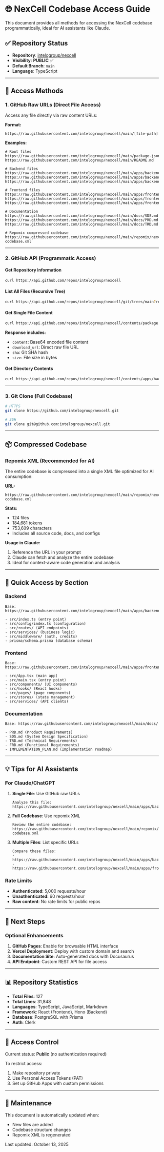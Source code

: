 # 🌐 NexCell Codebase Access Guide

This document provides all methods for accessing the NexCell codebase programmatically, ideal for AI assistants like Claude.

## ✅ Repository Status
- **Repository**: [intelogroup/nexcell](https://github.com/intelogroup/nexcell)
- **Visibility**: **PUBLIC** ✅
- **Default Branch**: `main`
- **Language**: TypeScript

---

## 🔗 Access Methods

### 1. GitHub Raw URLs (Direct File Access)
Access any file directly via raw content URLs:

**Format:**
```
https://raw.githubusercontent.com/intelogroup/nexcell/main/[file-path]
```

**Examples:**
```
# Root files
https://raw.githubusercontent.com/intelogroup/nexcell/main/package.json
https://raw.githubusercontent.com/intelogroup/nexcell/main/README.md

# Backend files
https://raw.githubusercontent.com/intelogroup/nexcell/main/apps/backend/src/index.ts
https://raw.githubusercontent.com/intelogroup/nexcell/main/apps/backend/package.json
https://raw.githubusercontent.com/intelogroup/nexcell/main/apps/backend/prisma/schema.prisma

# Frontend files
https://raw.githubusercontent.com/intelogroup/nexcell/main/apps/frontend/src/App.tsx
https://raw.githubusercontent.com/intelogroup/nexcell/main/apps/frontend/package.json
https://raw.githubusercontent.com/intelogroup/nexcell/main/apps/frontend/src/hooks/useChat.ts

# Documentation
https://raw.githubusercontent.com/intelogroup/nexcell/main/docs/SDS.md
https://raw.githubusercontent.com/intelogroup/nexcell/main/docs/PRD.md
https://raw.githubusercontent.com/intelogroup/nexcell/main/docs/TRD.md

# Repomix compressed codebase
https://raw.githubusercontent.com/intelogroup/nexcell/main/repomix/nexcell-codebase.xml
```

---

### 2. GitHub API (Programmatic Access)

#### Get Repository Information
```bash
curl https://api.github.com/repos/intelogroup/nexcell
```

#### List All Files (Recursive Tree)
```bash
curl https://api.github.com/repos/intelogroup/nexcell/git/trees/main?recursive=1
```

#### Get Single File Content
```bash
curl https://api.github.com/repos/intelogroup/nexcell/contents/package.json
```

**Response includes:**
- `content`: Base64 encoded file content
- `download_url`: Direct raw file URL
- `sha`: Git SHA hash
- `size`: File size in bytes

#### Get Directory Contents
```bash
curl https://api.github.com/repos/intelogroup/nexcell/contents/apps/backend/src
```

---

### 3. Git Clone (Full Codebase)
```bash
# HTTPS
git clone https://github.com/intelogroup/nexcell.git

# SSH
git clone git@github.com:intelogroup/nexcell.git
```

---

## 📦 Compressed Codebase

### Repomix XML (Recommended for AI)
The entire codebase is compressed into a single XML file optimized for AI consumption:

**URL:**
```
https://raw.githubusercontent.com/intelogroup/nexcell/main/repomix/nexcell-codebase.xml
```

**Stats:**
- 124 files
- 184,681 tokens
- 753,609 characters
- Includes all source code, docs, and configs

**Usage in Claude:**
1. Reference the URL in your prompt
2. Claude can fetch and analyze the entire codebase
3. Ideal for context-aware code generation and analysis

---

## 🎯 Quick Access by Section

### Backend
```
Base: https://raw.githubusercontent.com/intelogroup/nexcell/main/apps/backend/

- src/index.ts (entry point)
- src/config/index.ts (configuration)
- src/routes/ (API endpoints)
- src/services/ (business logic)
- src/middleware/ (auth, credits)
- prisma/schema.prisma (database schema)
```

### Frontend
```
Base: https://raw.githubusercontent.com/intelogroup/nexcell/main/apps/frontend/

- src/App.tsx (main app)
- src/main.tsx (entry point)
- src/components/ (UI components)
- src/hooks/ (React hooks)
- src/pages/ (page components)
- src/stores/ (state management)
- src/services/ (API clients)
```

### Documentation
```
Base: https://raw.githubusercontent.com/intelogroup/nexcell/main/docs/

- PRD.md (Product Requirements)
- SDS.md (System Design Specification)
- TRD.md (Technical Requirements)
- FRD.md (Functional Requirements)
- IMPLEMENTATION_PLAN.md (Implementation roadmap)
```

---

## 💡 Tips for AI Assistants

### For Claude/ChatGPT
1. **Single File**: Use GitHub raw URLs
   ```
   Analyze this file: https://raw.githubusercontent.com/intelogroup/nexcell/main/apps/backend/src/index.ts
   ```

2. **Full Codebase**: Use repomix XML
   ```
   Review the entire codebase: https://raw.githubusercontent.com/intelogroup/nexcell/main/repomix/nexcell-codebase.xml
   ```

3. **Multiple Files**: List specific URLs
   ```
   Compare these files:
   - https://raw.githubusercontent.com/intelogroup/nexcell/main/apps/backend/package.json
   - https://raw.githubusercontent.com/intelogroup/nexcell/main/apps/frontend/package.json
   ```

### Rate Limits
- **Authenticated**: 5,000 requests/hour
- **Unauthenticated**: 60 requests/hour
- **Raw content**: No rate limits for public repos

---

## 🚀 Next Steps

### Optional Enhancements
1. **GitHub Pages**: Enable for browsable HTML interface
2. **Vercel Deployment**: Deploy with custom domain and search
3. **Documentation Site**: Auto-generated docs with Docusaurus
4. **API Endpoint**: Custom REST API for file access

---

## 📊 Repository Statistics

- **Total Files**: 127
- **Total Lines**: 31,848
- **Languages**: TypeScript, JavaScript, Markdown
- **Framework**: React (Frontend), Hono (Backend)
- **Database**: PostgreSQL with Prisma
- **Auth**: Clerk

---

## 🔐 Access Control

Current status: **Public** (no authentication required)

To restrict access:
1. Make repository private
2. Use Personal Access Tokens (PAT)
3. Set up GitHub Apps with custom permissions

---

## 📝 Maintenance

This document is automatically updated when:
- New files are added
- Codebase structure changes
- Repomix XML is regenerated

Last updated: October 13, 2025
